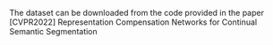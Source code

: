 The dataset can be downloaded from the code provided in the paper [CVPR2022] Representation Compensation Networks for Continual Semantic Segmentation
